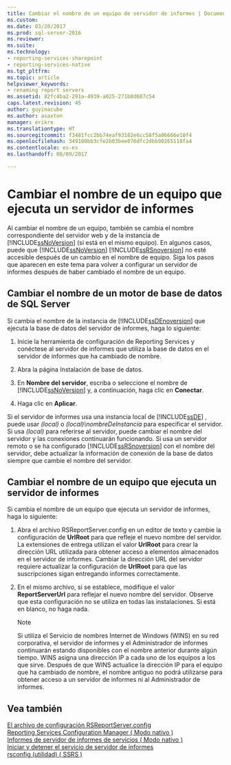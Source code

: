 ```yaml
---
title: Cambiar el nombre de un equipo de servidor de informes | Documentos de Microsoft
ms.custom: 
ms.date: 03/20/2017
ms.prod: sql-server-2016
ms.reviewer: 
ms.suite: 
ms.technology:
- reporting-services-sharepoint
- reporting-services-native
ms.tgt_pltfrm: 
ms.topic: article
helpviewer_keywords:
- renaming report servers
ms.assetid: 82fc4ba2-291a-4939-a025-271b8d687c54
caps.latest.revision: 45
author: guyinacube
ms.author: asaxton
manager: erikre
ms.translationtype: HT
ms.sourcegitcommit: f3481fcc2bb74eaf93182e6cc58f5a06666e10f4
ms.openlocfilehash: 349180bb3cfe2b03bee076dfc2dbb90265118fa4
ms.contentlocale: es-es
ms.lasthandoff: 08/09/2017

---
```

# <a name="rename-a-report-server-computer"></a>Cambiar el nombre de un equipo que ejecuta un servidor de informes
  Al cambiar el nombre de un equipo, también se cambia el nombre correspondiente del servidor web y de la instancia de [!INCLUDE[ssNoVersion](../../includes/ssnoversion-md.md)] (si está en el mismo equipo). En algunos casos, puede que [!INCLUDE[ssNoVersion](../../includes/ssnoversion-md.md)] [!INCLUDE[ssRSnoversion](../../includes/ssrsnoversion-md.md)] no esté accesible después de un cambio en el nombre de equipo. Siga los pasos que aparecen en este tema para volver a configurar un servidor de informes después de haber cambiado el nombre de un equipo.  
  
## <a name="renaming-a-sql-server-database-engine"></a>Cambiar el nombre de un motor de base de datos de SQL Server  
 Si cambia el nombre de la instancia de  [!INCLUDE[ssDEnoversion](../../includes/ssdenoversion-md.md)] que ejecuta la base de datos del servidor de informes, haga lo siguiente:  
  
1.  Inicie la herramienta de configuración de Reporting Services y conéctese al servidor de informes que utiliza la base de datos en el servidor de informes que ha cambiado de nombre.  
  
2.  Abra la página Instalación de base de datos.  
  
3.  En **Nombre del servidor**, escriba o seleccione el nombre de [!INCLUDE[ssNoVersion](../../includes/ssnoversion-md.md)] y, a continuación, haga clic en **Conectar**.  
  
4.  Haga clic en **Aplicar**.  
  
 Si el servidor de informes usa una instancia local de [!INCLUDE[ssDE](../../includes/ssde-md.md)] , puede usar *(local)* o *(local)\nombreDeInstancia* para especificar el servidor. Si usa *(local)* para referirse al servidor, puede cambiar el nombre del servidor y las conexiones continuarán funcionando. Si usa un servidor remoto o se ha configurado [!INCLUDE[ssRSnoversion](../../includes/ssrsnoversion-md.md)] con el nombre del servidor, debe actualizar la información de conexión de la base de datos siempre que cambie el nombre del servidor.  
  
## <a name="renaming-a-report-server-computer"></a>Cambiar el nombre de un equipo que ejecuta un servidor de informes  
 Si cambia el nombre de un equipo que ejecuta un servidor de informes, haga lo siguiente:  
  
1.  Abra el archivo RSReportServer.config en un editor de texto y cambie la configuración de **UrlRoot** para que refleje el nuevo nombre del servidor. La extensiones de entrega utilizan el valor **UrlRoot** para crear la dirección URL utilizada para obtener acceso a elementos almacenados en el servidor de informes. Cambiar la dirección URL del servidor requiere actualizar la configuración de **UrlRoot** para que las suscripciones sigan entregando informes correctamente.  
  
2.  En el mismo archivo, si se establece, modifique el valor **ReportServerUrl** para reflejar el nuevo nombre del servidor. Observe que esta configuración no se utiliza en todas las instalaciones. Si está en blanco, no haga nada.  
  
    > [!NOTE]  
    >  Si utiliza el Servicio de nombres Internet de Windows (WINS) en su red corporativa, el servidor de informes y el Administrador de informes continuarán estando disponibles con el nombre anterior durante algún tiempo. WINS asigna una dirección IP a cada uno de los equipos a los que sirve. Después de que WINS actualice la dirección IP para el equipo que ha cambiado de nombre, el nombre antiguo no podrá utilizarse para obtener acceso a un servidor de informes ni al Administrador de informes.  
  
## <a name="see-also"></a>Vea también  
 [El archivo de configuración RSReportServer.config](../../reporting-services/report-server/rsreportserver-config-configuration-file.md)   
 [Reporting Services Configuration Manager &#40; Modo nativo &#41;](../../reporting-services/install-windows/reporting-services-configuration-manager-native-mode.md)   
 [Informes de servidor de informes de servicios &#40; Modo nativo &#41;](../../reporting-services/report-server/reporting-services-report-server-native-mode.md)   
 [Iniciar y detener el servicio de servidor de informes](../../reporting-services/report-server/start-and-stop-the-report-server-service.md)   
 [rsconfig (utilidad) &#40; SSRS &#41;](../../reporting-services/tools/rsconfig-utility-ssrs.md)  
  
  
